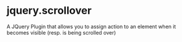 # jquery.scrollover
A JQuery Plugin that allows you to assign action to an element when it becomes visible (resp. is being scrolled over)
